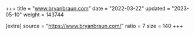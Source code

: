 +++
title = "www.bryanbraun.com"
date = "2022-03-22"
updated = "2023-05-10"
weight = 143744

[extra]
source = "https://www.bryanbraun.com/"
ratio = 7
size = 140
+++
